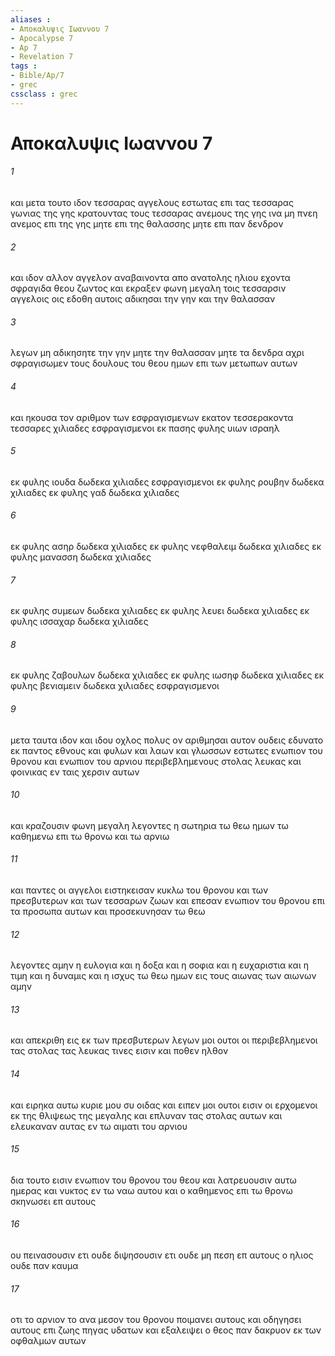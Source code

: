 ```yaml
---
aliases : 
- Αποκαλυψις Ιωαννου 7
- Apocalypse 7
- Ap 7
- Revelation 7
tags : 
- Bible/Ap/7
- grec
cssclass : grec
---
```


# Αποκαλυψις Ιωαννου 7

###### 1
και μετα τουτο ιδον τεσσαρας αγγελους εστωτας επι τας τεσσαρας γωνιας της γης κρατουντας τους τεσσαρας ανεμους της γης ινα μη πνεη ανεμος επι της γης μητε επι της θαλασσης μητε επι παν δενδρον
###### 2
και ιδον αλλον αγγελον αναβαινοντα απο ανατολης ηλιου εχοντα σφραγιδα θεου ζωντος και εκραξεν φωνη μεγαλη τοις τεσσαρσιν αγγελοις οις εδοθη αυτοις αδικησαι την γην και την θαλασσαν
###### 3
λεγων μη αδικησητε την γην μητε την θαλασσαν μητε τα δενδρα αχρι σφραγισωμεν τους δουλους του θεου ημων επι των μετωπων αυτων
###### 4
και ηκουσα τον αριθμον των εσφραγισμενων εκατον τεσσερακοντα τεσσαρες χιλιαδες εσφραγισμενοι εκ πασης φυλης υιων ισραηλ
###### 5
εκ φυλης ιουδα δωδεκα χιλιαδες εσφραγισμενοι εκ φυλης ρουβην δωδεκα χιλιαδες εκ φυλης γαδ δωδεκα χιλιαδες
###### 6
εκ φυλης ασηρ δωδεκα χιλιαδες εκ φυλης νεφθαλειμ δωδεκα χιλιαδες εκ φυλης μανασση δωδεκα χιλιαδες
###### 7
εκ φυλης συμεων δωδεκα χιλιαδες εκ φυλης λευει δωδεκα χιλιαδες εκ φυλης ισσαχαρ δωδεκα χιλιαδες
###### 8
εκ φυλης ζαβουλων δωδεκα χιλιαδες εκ φυλης ιωσηφ δωδεκα χιλιαδες εκ φυλης βενιαμειν δωδεκα χιλιαδες εσφραγισμενοι
###### 9
μετα ταυτα ιδον και ιδου οχλος πολυς ον αριθμησαι αυτον ουδεις εδυνατο εκ παντος εθνους και φυλων και λαων και γλωσσων εστωτες ενωπιον του θρονου και ενωπιον του αρνιου περιβεβλημενους στολας λευκας και φοινικας εν ταις χερσιν αυτων
###### 10
και κραζουσιν φωνη μεγαλη λεγοντες η σωτηρια τω θεω ημων τω καθημενω επι τω θρονω και τω αρνιω
###### 11
και παντες οι αγγελοι ειστηκεισαν κυκλω του θρονου και των πρεσβυτερων και των τεσσαρων ζωων και επεσαν ενωπιον του θρονου επι τα προσωπα αυτων και προσεκυνησαν τω θεω
###### 12
λεγοντες αμην η ευλογια και η δοξα και η σοφια και η ευχαριστια και η τιμη και η δυναμις και η ισχυς τω θεω ημων εις τους αιωνας των αιωνων αμην
###### 13
και απεκριθη εις εκ των πρεσβυτερων λεγων μοι ουτοι οι περιβεβλημενοι τας στολας τας λευκας τινες εισιν και ποθεν ηλθον
###### 14
και ειρηκα αυτω κυριε μου συ οιδας και ειπεν μοι ουτοι εισιν οι ερχομενοι εκ της θλιψεως της μεγαλης και επλυναν τας στολας αυτων και ελευκαναν αυτας εν τω αιματι του αρνιου
###### 15
δια τουτο εισιν ενωπιον του θρονου του θεου και λατρευουσιν αυτω ημερας και νυκτος εν τω ναω αυτου και ο καθημενος επι τω θρονω σκηνωσει επ αυτους
###### 16
ου πεινασουσιν ετι ουδε διψησουσιν ετι ουδε μη πεση επ αυτους ο ηλιος ουδε παν καυμα
###### 17
οτι το αρνιον το ανα μεσον του θρονου ποιμανει αυτους και οδηγησει αυτους επι ζωης πηγας υδατων και εξαλειψει ο θεος παν δακρυον εκ των οφθαλμων αυτων
